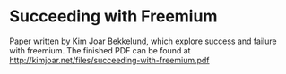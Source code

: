 Succeeding with Freemium
========================

Paper written by Kim Joar Bekkelund, which explore success and failure with freemium. The finished PDF can be found at http://kimjoar.net/files/succeeding-with-freemium.pdf